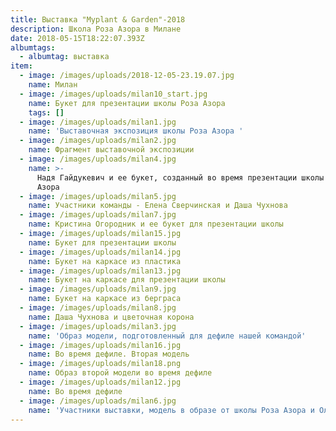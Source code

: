```yaml
---
title: Выставка "Myplant & Garden"-2018
description: Школа Роза Азора в Милане
date: 2018-05-15T18:22:07.393Z
albumtags:
  - albumtag: выставка
item:
  - image: /images/uploads/2018-12-05-23.19.07.jpg
    name: Милан
  - image: /images/uploads/milan10_start.jpg
    name: Букет для презентации школы Роза Азора
    tags: []
  - image: /images/uploads/milan1.jpg
    name: 'Выставочная экспозиция школы Роза Азора '
  - image: /images/uploads/milan2.jpg
    name: Фрагмент выставочной экспозиции
  - image: /images/uploads/milan4.jpg
    name: >-
      Надя Гайдукевич и ее букет, созданный во время презентации школы Роза
      Азора
  - image: /images/uploads/milan5.jpg
    name: Участники команды - Елена Сверчинская и Даша Чухнова
  - image: /images/uploads/milan7.jpg
    name: Кристина Огородник и ее букет для презентации школы
  - image: /images/uploads/milan15.jpg
    name: Букет для презентации школы
  - image: /images/uploads/milan14.jpg
    name: Букет на каркасе из пластика
  - image: /images/uploads/milan13.jpg
    name: Букет на каркасе для презентации школы
  - image: /images/uploads/milan9.jpg
    name: Букет на каркасе из берграса
  - image: /images/uploads/milan8.jpg
    name: Даша Чухнова и цветочная корона
  - image: /images/uploads/milan3.jpg
    name: 'Образ модели, подготовленный для дефиле нашей командой'
  - image: /images/uploads/milan16.jpg
    name: Во время дефиле. Вторая модель
  - image: /images/uploads/milan18.png
    name: Образ второй модели во время дефиле
  - image: /images/uploads/milan12.jpg
    name: Во время дефиле
  - image: /images/uploads/milan6.jpg
    name: 'Участники выставки, модель в образе от школы Роза Азора и Ольга Гайдукевич'
---
```


